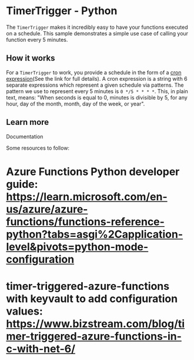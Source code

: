 # TimerTrigger - Python

The `TimerTrigger` makes it incredibly easy to have your functions executed on a schedule. This sample demonstrates a simple use case of calling your function every 5 minutes.

## How it works

For a `TimerTrigger` to work, you provide a schedule in the form of a [cron expression](https://en.wikipedia.org/wiki/Cron#CRON_expression)(See the link for full details). A cron expression is a string with 6 separate expressions which represent a given schedule via patterns. The pattern we use to represent every 5 minutes is `0 */5 * * * *`. This, in plain text, means: "When seconds is equal to 0, minutes is divisible by 5, for any hour, day of the month, month, day of the week, or year".

## Learn more

<TODO> Documentation

Some resources to follow:

# Azure Functions Python developer guide: https://learn.microsoft.com/en-us/azure/azure-functions/functions-reference-python?tabs=asgi%2Capplication-level&pivots=python-mode-configuration

# timer-triggered-azure-functions with keyvault to add configuration values: https://www.bizstream.com/blog/timer-triggered-azure-functions-in-c-with-net-6/
